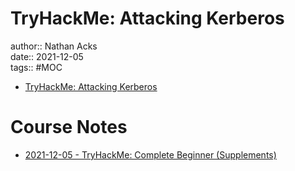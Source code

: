 # TryHackMe: Attacking Kerberos

author:: Nathan Acks  
date:: 2021-12-05  
tags:: #MOC

* [TryHackMe: Attacking Kerberos](https://tryhackme.com/room/attackingkerberos)

# Course Notes

* [2021-12-05 - TryHackMe: Complete Beginner (Supplements)](../log/2021-12-05-tryhackme-complete-beginner-supplements.md)
